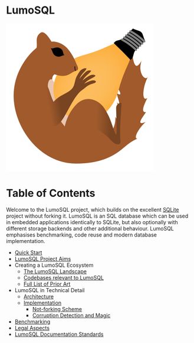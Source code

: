 <!-- SPDX-License-Identifier: CC-BY-SA-4.0 -->
<!-- SPDX-FileCopyrightText: 2020 The LumoSQL Authors -->
<!-- SPDX-ArtifactOfProjectName: LumoSQL -->
<!-- SPDX-FileType: Documentation -->
<!-- SPDX-FileComment: Original by Dan Shearer, 2020 -->


LumoSQL
=======

![](./images/lumo-logo-temp.svg "LumoSQL logo")


Table of Contents
=================

Welcome to the LumoSQL project, which builds on the excellent
[SQLite](https://sqlite.org/) project without forking it.  LumoSQL is an SQL database
which can be used in embedded applications identically to SQLite, but also
optionally with different storage backends and other additional behaviour.
LumoSQL emphasises benchmarking, code reuse and modern database implementation.

* [Quick Start](./lumo-quickstart.md)
* [LumoSQL Project Aims](./lumo-project-aims.md)
* Creating a LumoSQL Ecosystem
    + [The LumoSQL Landscape](./lumo-landscape.md)
    + [Codebases relevant to LumoSQL](./lumo-relevant-codebases)
    + [Full List of Prior Art](./lumo-prior-art.md)
* LumoSQL in Technical Detail
    + [Architecture](./lumo-architecture.md)
    + [Implementation](./lumo-implementation.md)
        * [Not-forking Scheme](./lumo-not-forking.md)
        * [Corruption Detection and Magic](./lumo-corruption-detection-and-magic.md)
* [Benchmarking](./lumo-benchmarking.md)
* [Legal Aspects](./lumo-legal-aspects.md)
* [LumoSQL Documentation Standards](./lumo-doc-standards.md)

